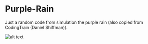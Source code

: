 # Purple-Rain

Just a random code from simulation the purple rain (also copied from CodingTrain (Daniel Shiffman)).

![alt text](https://sun1-29.userapi.com/idNucy23ZfIQhnO5l5fyyPZ9qF1AJMzR1dhdmA/0WdcDdo5TbE.jpg)
